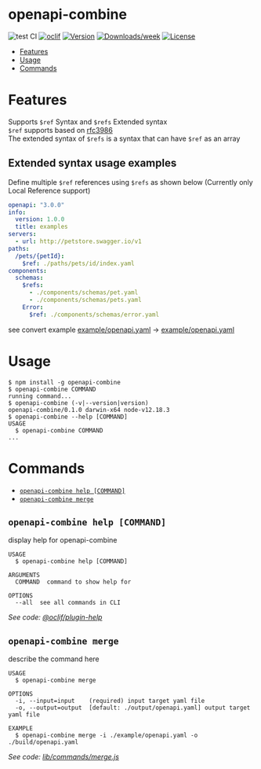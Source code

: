 openapi-combine
===============


![test CI](https://github.com/keisuke6065/openapi-combine/workflows/test%20CI/badge.svg?branch=master)
[![oclif](https://img.shields.io/badge/cli-oclif-brightgreen.svg)](https://oclif.io)
[![Version](https://img.shields.io/npm/v/openapi-combine.svg)](https://npmjs.org/package/openapi-combine)
[![Downloads/week](https://img.shields.io/npm/dw/openapi-combine.svg)](https://npmjs.org/package/openapi-combine)
[![License](https://img.shields.io/npm/l/openapi-combine.svg)](https://github.com/keisuke6065/openapi-combine/blob/master/package.json)

<!-- toc -->
* [Features](#features)
* [Usage](#usage)
* [Commands](#commands)
<!-- tocstop -->
# Features
Supports `$ref` Syntax and `$refs` Extended syntax  
`$ref` supports based on [rfc3986](https://tools.ietf.org/html/rfc3986)    
The extended syntax of `$refs` is a syntax that can have `$ref` as an array  

## Extended syntax usage examples
Define multiple `$ref` references using `$refs` as shown below
(Currently only Local Reference support)

```yaml
openapi: "3.0.0"
info:
  version: 1.0.0
  title: examples
servers:
  - url: http://petstore.swagger.io/v1
paths:
  /pets/{petId}:
    $ref: ./paths/pets/id/index.yaml
components:
  schemas:
    $refs:
      - ./components/schemas/pet.yaml
      - ./components/schemas/pets.yaml
    Error:
      $ref: ./components/schemas/error.yaml
```
see convert example [example/openapi.yaml](example/openapi.yaml) -> [example/openapi.yaml](example/result.yaml)


# Usage
<!-- usage -->
```sh-session
$ npm install -g openapi-combine
$ openapi-combine COMMAND
running command...
$ openapi-combine (-v|--version|version)
openapi-combine/0.1.0 darwin-x64 node-v12.18.3
$ openapi-combine --help [COMMAND]
USAGE
  $ openapi-combine COMMAND
...
```
<!-- usagestop -->
# Commands
<!-- commands -->
* [`openapi-combine help [COMMAND]`](#openapi-combine-help-command)
* [`openapi-combine merge`](#openapi-combine-merge)

## `openapi-combine help [COMMAND]`

display help for openapi-combine

```
USAGE
  $ openapi-combine help [COMMAND]

ARGUMENTS
  COMMAND  command to show help for

OPTIONS
  --all  see all commands in CLI
```

_See code: [@oclif/plugin-help](https://github.com/oclif/plugin-help/blob/v3.2.0/src/commands/help.ts)_

## `openapi-combine merge`

describe the command here

```
USAGE
  $ openapi-combine merge

OPTIONS
  -i, --input=input    (required) input target yaml file
  -o, --output=output  [default: ./output/openapi.yaml] output target yaml file

EXAMPLE
  $ openapi-combine merge -i ./example/openapi.yaml -o ./build/openapi.yaml
```

_See code: [lib/commands/merge.js](https://github.com/keisuke6065/openapi-combine/blob/v0.1.0/lib/commands/merge.js)_
<!-- commandsstop -->
